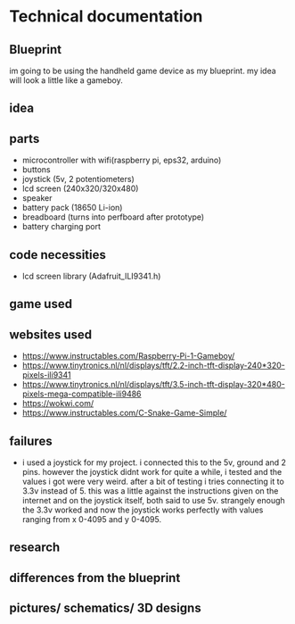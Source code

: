 # Technical documentation

## Blueprint
im going to be using the handheld game device as my blueprint.
my idea will look a little like a gameboy.

## idea

## parts
- microcontroller with wifi(raspberry pi, eps32, arduino)
- buttons
- joystick (5v, 2 potentiometers)
- lcd screen (240x320/320x480)
- speaker
- battery pack (18650 Li-ion)
- breadboard (turns into perfboard after prototype)
- battery charging port

## code necessities
- lcd screen library (Adafruit_ILI9341.h)

## game used

## websites used
- https://www.instructables.com/Raspberry-Pi-1-Gameboy/
- https://www.tinytronics.nl/nl/displays/tft/2.2-inch-tft-display-240*320-pixels-ili9341
- https://www.tinytronics.nl/nl/displays/tft/3.5-inch-tft-display-320*480-pixels-mega-compatible-ili9486
- https://wokwi.com/
- https://www.instructables.com/C-Snake-Game-Simple/

## failures
- i used a joystick for my project. i connected this to the 5v, ground and 2 pins. however the joystick didnt work for quite a while, i tested and the values i got were very weird. after a bit of testing i tries connecting it to 3.3v instead of 5. this was a little against the instructions given on the internet and on the joystick itself, both said to use 5v. strangely enough the 3.3v worked and now the joystick works perfectly with values ranging from x 0-4095 and y 0-4095.
## research

## differences from the blueprint

## pictures/ schematics/ 3D designs